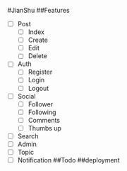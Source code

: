 #JianShu
##Features
- [ ] Post
    - [ ] Index
    - [ ] Create
    - [ ] Edit
    - [ ] Delete
- [ ] Auth
    - [ ] Register
    - [ ] Login
    - [ ] Logout
- [ ] Social
    - [ ] Follower
    - [ ] Following
    - [ ] Comments
    - [ ] Thumbs up
- [ ] Search
- [ ] Admin
- [ ] Topic
- [ ] Notification
##Todo
##deployment

